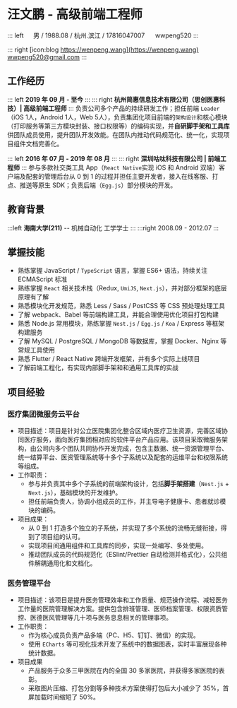 <!-- 在线编辑简历 https://www.mujicv.com/editor/# -->
# 汪文鹏 - 高级前端工程师

::: left
<img src="https://s6.jpg.cm/2021/10/31/I3gD9k.png" style="width:14px;"> 男 / 1988.08 / 杭州.滨江 / 17816047007
<img src="https://s6.jpg.cm/2021/11/02/ICy6Xy.png" style="width:16px;"> wwpeng520
:::

::: right
[icon:blog https://wenpeng.wang](https://wenpeng.wang)
<img src="https://s6.jpg.cm/2021/10/31/I3iHe5.png" style="width:14px;"> wwpeng520@gmail.com
:::


## 工作经历

::: left
**2019 年 09 月 - 至今**
:::
::: right
**杭州简惠信息技术有限公司（思创医惠科技）| 高级前端工程师**
:::
负责公司多个产品的持续研发工作；担任前端 `Leader`（iOS 1人，Android 1人，Web 5人），负责集团化项目前端的`架构设计`和核心模块（打印服务等第三方模块封装、接口权限等）的编码实现，并**自研脚手架和工具库**供团队成员使用，提升团队开发效能。在团队内推动代码规范化、统一化，实现项目组件文档完善化。

  
::: left
**2016 年 07 月 - 2019 年 08 月** 
:::
::: right
**深圳咕呔科技有限公司 | 前端工程师**
:::
参与多款社交类工具 App（`React Native`实现 iOS 和 Android 双端）客户端及配套的管理后台从 0 到 1 的过程并担任主要开发者，接入在线客服、打点、推送等原生 SDK；负责后端（`Egg.js`）部分模块的开发。

## 教育背景
:::left
**海南大学(211)** -- 机械自动化  工学学士
:::
:::right
2008.09 - 2012.07
:::


## 掌握技能
- 熟练掌握 JavaScript / `TypeScript` 语言，掌握 ES6+ 语法，持续关注 ECMAScript 标准
- 熟练掌握 `React` 相关技术栈（Redux, `UmiJS`, `Next.js`），并对部分框架的底层原理有了解
- 熟悉模块化开发规范，熟悉 Less / Sass / PostCSS 等 CSS 预处理处理工具
- 了解 webpack、Babel 等前端构建工具，并能合理使用优化项目打包构建
- 熟悉 Node.js 常用模块，熟练掌握 `Nest.js` / `Egg.js` / `Koa` / Express 等框架构建服务
- 了解 MySQL / PostgreSQL / MongoDB 等数据库，掌握 Docker、Nginx 等常规工具使用
- 熟悉 Flutter / React Native 跨端开发框架，并有多个实际上线项目
- 了解前端工程化，有实现内部脚手架和和通用工具库的实战


## 项目经验

### 医疗集团微服务云平台 
- 项目描述：项目是针对公立医院集团化整合区域内医疗卫生资源，完善区域协同医疗服务，面向医疗集团相对应的软件平台产品应用。该项目采取微服务架构，由公司内多个团队共同协作开发完成，包含主数据、统一资源管理平台、统一结算平台、医资管理系统等十多个子系统以及配套的运维平台和权限系统等组成。
- 工作职责：
  - 参与并负责其中多个子系统的前端架构设计，包括**脚手架搭建**（`Nest.js` + `Next.js`），基础模块的开发维护。
  - 担任前端负责人，协调小组成员的工作，并主导电子健康卡、患者就诊模块的编码。
- 项目成果：
  - 从 0 到 1 打造多个独立的子系统，并实现了多个系统的流畅无缝衔接，得到了项目组的认可。
  - 实现项目间通用组件和工具库的同步，实现一处编写、多处使用。
  - 推动团队成员的代码规范化（ESlint/Prettier 自动检测并格式化），公共组件解耦通用化和文档化。

### 医务管理平台
- 项目描述：该项目是提升医务管理效率和工作质量、规范操作流程、减轻医务工作量的医院管理解决方案。提供包含排班管理、医师档案管理、权限资质管控、医德医风管理等几十项与医务息息相关的管理事项。
- 工作职责：
  - 作为核心成员负责产品多端（PC、H5、钉钉、微信）的实现。
  - 使用 `ECharts` 等可视化技术开发了系统中的数据图表，实时丰富展现各种统计数据。
- 项目成果
  - 产品服务于众多三甲医院在内的全国 30 多家医院，并获得多家医院的表彰。
  - 采取图片压缩、打包分割等多种技术方案使得打包后大小减少了 35%，首屏加载时间缩短了 50%。


